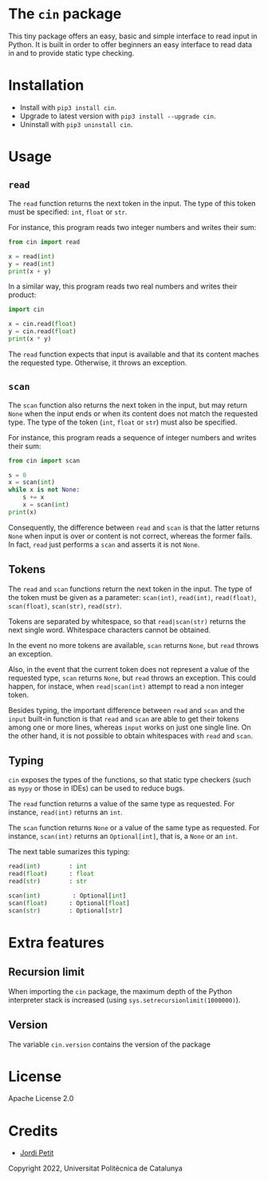 # The `cin` package

This tiny package offers an easy, basic and simple interface to read input in Python. It is built in order to offer beginners an easy interface to read data in and to provide static type checking. 

# Installation

- Install with `pip3 install cin`.
- Upgrade to latest version with `pip3 install --upgrade cin`.
- Uninstall with `pip3 uninstall cin`.

# Usage

## `read`

The `read` function returns the next token in the input. The type of this token must be specified: `int`, `float` or `str`.

For instance, this program reads two integer numbers and writes their sum:

```python
from cin import read

x = read(int)
y = read(int)
print(x + y)
```

In a similar way, this program reads two real numbers and writes their product:

```python
import cin

x = cin.read(float)
y = cin.read(float)
print(x * y)
```

The `read` function expects that input is available and that its content maches the requested type. Otherwise, it throws an exception.


## `scan`

The `scan` function also returns the next token in the input, but may return `None` when the input ends or when its content does not match the requested type. The type of the token (`int`, `float` or `str`) must also be specified.

For instance, this program reads a sequence of integer numbers and writes their sum:

```python
from cin import scan

s = 0
x = scan(int)
while x is not None:
    s += x
    x = scan(int)
print(x)
```

Consequently, the difference between `read` and `scan` is that the latter returns `None` when input is over or content is not correct, whereas the former fails. In fact, `read` just performs a `scan` and asserts it is not `None`.

## Tokens

The `read` and `scan` functions return the next token in the input. The type of the token must be given as a parameter: `scan(int)`, `read(int)`, `read(float)`, `scan(float)`, `scan(str)`, `read(str)`.

Tokens are separated by whitespace, so that `read|scan(str)` returns the next single word. Whitespace characters cannot be obtained.

In the event no more tokens are available, `scan` returns `None`, but `read` throws an exception. 

Also, in the event that the current token does not represent a value of the requested type, `scan` returns `None`, but `read` throws an exception. This could happen, for instace, when `read|scan(int)` attempt to read a non integer token.

Besides typing, the important difference between `read` and `scan` and the `input` built-in function is that `read` and `scan` are able to get their tokens among one or more lines, whereas `input` works on just one single line. On the other hand, it is not possible to 
obtain whitespaces with `read` and `scan`.


## Typing

`cin` exposes the types of the functions, so that static type checkers (such as `mypy` or those in IDEs) can be used to reduce bugs. 

The `read` function returns a value of the same type as requested. For instance, `read(int)` returns an `int`.

The `scan` function returns `None` or a value of the same type as requested. For instance, `scan(int)` returns an `Optional[int]`, that is, a `None` or an `int`.

The next table sumarizes this typing:

```python
read(int)        : int
read(float)      : float
read(str)        : str

scan(int)         : Optional[int]
scan(float)      : Optional[float]
scan(str)        : Optional[str]
```

# Extra features

## Recursion limit

When importing the `cin` package, the maximum depth of the Python interpreter stack is increased (using `sys.setrecursionlimit(1000000)`).  

## Version

The variable `cin.version` contains the version of the package

# License

Apache License 2.0

# Credits

- [Jordi Petit](https://github.com/jordi-petit)

Copyright 2022, Universitat Politècnica de Catalunya

